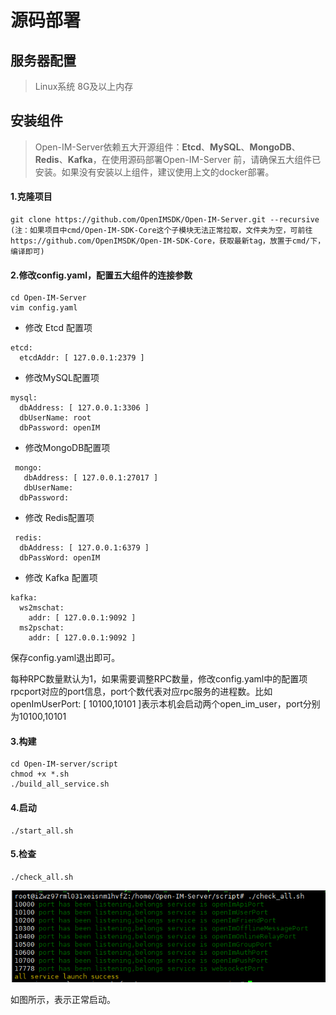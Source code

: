 # 源码部署

## 服务器配置

> Linux系统 8G及以上内存   

## 安装组件

> Open-IM-Server依赖五大开源组件：**Etcd**、**MySQL**、**MongoDB**、**Redis**、**Kafka**，在使用源码部署Open-IM-Server 前，请确保五大组件已安装。如果没有安装以上组件，建议使用上文的docker部署。

#### 1.克隆项目

```
git clone https://github.com/OpenIMSDK/Open-IM-Server.git --recursive
(注：如果项目中cmd/Open-IM-SDK-Core这个子模块无法正常拉取，文件夹为空，可前往https://github.com/OpenIMSDK/Open-IM-SDK-Core，获取最新tag，放置于cmd/下，编译即可)
```

#### 2.修改config.yaml，配置五大组件的连接参数

```
cd Open-IM-Server
vim config.yaml
```

- 修改 Etcd 配置项

```
etcd:
  etcdAddr: [ 127.0.0.1:2379 ]
```

- 修改MySQL配置项

```
mysql:
  dbAddress: [ 127.0.0.1:3306 ]
  dbUserName: root
  dbPassword: openIM
```

- 修改MongoDB配置项

```
 mongo:
   dbAddress: [ 127.0.0.1:27017 ]
   dbUserName:
  dbPassword:
```

- 修改 Redis配置项

```
 redis:
  dbAddress: [ 127.0.0.1:6379 ]
  dbPassWord: openIM
```

- 修改 Kafka 配置项

```
kafka:
  ws2mschat:
    addr: [ 127.0.0.1:9092 ]
  ms2pschat:
    addr: [ 127.0.0.1:9092 ]
```

保存config.yaml退出即可。

每种RPC数量默认为1，如果需要调整RPC数量，修改config.yaml中的配置项rpcport对应的port信息，port个数代表对应rpc服务的进程数。比如openImUserPort: [ 10100,10101 ]表示本机会启动两个open_im_user，port分别为10100,10101

#### 3.构建

```
cd Open-IM-server/script
chmod +x *.sh
./build_all_service.sh
```

#### 4.启动

```
./start_all.sh
```

#### 5.检查

```
./check_all.sh
```

![image-20210720174028863](../../images/deploy_check.png)

如图所示，表示正常启动。

